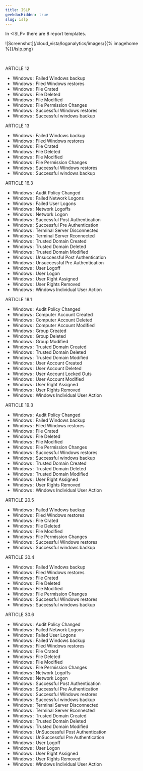 ```yaml
---
title: ISLP
geekdocHidden: true
slug: islp
---
```


In \<ISLP> there are 8 report templates.

![Screenshot](/cloud_vista/loganalytics/images/{{% imagehome %}}/islp.png)

&nbsp;

ARTICLE 12
* Windows : Failed Windows backup
* Windows : Filed Windows restores
* Windows : File Crated
* Windows : File Deleted
* Windows : File Modified
* Windows : File Permission Changes
* Windows : Successful Windows restores
* Windows : Successful windows backup

ARTICLE 13
* Windows : Failed Windows backup
* Windows : Filed Windows restores
* Windows : File Crated
* Windows : File Deleted
* Windows : File Modified
* Windows : File Permission Changes
* Windows : Successful Windows restores
* Windows : Successful windows backup

ARTICLE 16.3
* Windows : Audit Policy Changed
* Windows : Failed Network Logons
* Windows : Failed User Logons
* Windows : Network Logoffs
* Windows : Network Logon
* Windows : Successful Post Authentication
* Windows : Successful Pre Authentication
* Windows : Terminal Server Disconnected
* Windows : Terminal Server Rconnected
* Windows : Trusted Domain Created
* Windows : Trusted Domain Deleted
* Windows : Trusted Domain Modified
* Windows : Unsuccessful Post Authentication
* Windows : Unsuccessful Pre Authentication
* Windows : User Logoff
* Windows : User Logon
* Windows : User Right Assigned
* Windows : User Rights Removed
* Windows : Windows Individual User Action

ARTICLE 18.1
* Windows : Audit Policy Changed
* Windows : Computer Account Created
* Windows : Computer Account Deleted
* Windows : Computer Account Modified
* Windows : Group Created
* Windows : Group Deleted
* Windows : Group Modified
* Windows : Trusted Domain Created
* Windows : Trusted Domain Deleted
* Windows : Trusted Domain Modified
* Windows : User Account Created
* Windows : User Account Deleted
* Windows : User Account Locked Outs
* Windows : User Account Modified
* Windows : User Right Assigned
* Windows : User Rights Removed
* Windows : Windows Individual User Action

ARTICLE 19.3
* Windows : Audit Policy Changed
* Windows : Failed Windows backup
* Windows : Filed Windows restores
* Windows : File Crated
* Windows : File Deleted
* Windows : File Modified
* Windows : File Permission Changes
* Windows : Successful Windows restores
* Windows : Successful windows backup
* Windows : Trusted Domain Created
* Windows : Trusted Domain Deleted
* Windows : Trusted Domain Modified
* Windows : User Right Assigned
* Windows : User Rights Removed
* Windows : Windows Individual User Action

ARTICLE 20.5
* Windows : Failed Windows backup
* Windows : Filed Windows restores
* Windows : File Crated
* Windows : File Deleted
* Windows : File Modified
* Windows : File Permission Changes
* Windows : Successful Windows restores
* Windows : Successful windows backup



ARTICLE 30.4
* Windows : Failed Windows backup
* Windows : Filed Windows restores
* Windows : File Crated
* Windows : File Deleted
* Windows : File Modified
* Windows : File Permission Changes
* Windows : Successful Windows restores
* Windows : Successful windows backup

ARTICLE 30.6
* Windows : Audit Policy Changed
* Windows : Failed Network Logons
* Windows : Failed User Logons
* Windows : Failed Windows backup
* Windows : Filed Windows restores
* Windows : File Crated
* Windows : File Deleted
* Windows : File Modified
* Windows : File Permission Changes
* Windows : Network Logoffs
* Windows : Network Logon
* Windows : Successful Post Authentication
* Windows : Successful Pre Authentication
* Windows : Successful Windows restores
* Windows : Successful windows backup
* Windows : Terminal Server Disconnected
* Windows : Terminal Server Rconnected
* Windows : Trusted Domain Created
* Windows : Trusted Domain Deleted
* Windows : Trusted Domain Modified
* Windows : UnSuccessful Post Authentication
* Windows : UnSuccessful Pre Authentication
* Windows : User Logoff
* Windows : User Logon
* Windows : User Right Assigned
* Windows : User Rights Removed
* Windows : Windows Individual User Action



